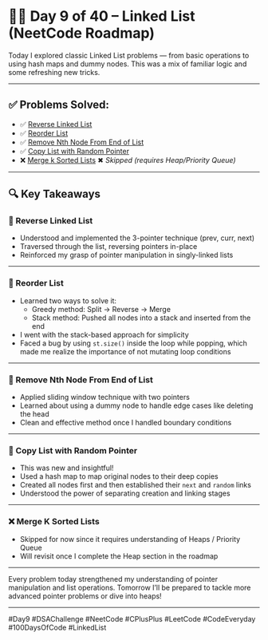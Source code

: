 # 👨‍💻 Day 9 of 40 – Linked List (NeetCode Roadmap)

Today I explored classic Linked List problems — from basic operations to using hash maps and dummy nodes. This was a mix of familiar logic and some refreshing new tricks.

---

## ✅ Problems Solved:

- ✅ [Reverse Linked List](https://leetcode.com/problems/reverse-linked-list/)
- ✅ [Reorder List](https://leetcode.com/problems/reorder-list/)
- ✅ [Remove Nth Node From End of List](https://leetcode.com/problems/remove-nth-node-from-end-of-list/)
- ✅ [Copy List with Random Pointer](https://leetcode.com/problems/copy-list-with-random-pointer/)
- ❌ [Merge k Sorted Lists](https://leetcode.com/problems/merge-k-sorted-lists/) ✖ _Skipped (requires Heap/Priority Queue)_

---

## 🔍 Key Takeaways

### 🔹 Reverse Linked List
- Understood and implemented the 3-pointer technique (prev, curr, next)
- Traversed through the list, reversing pointers in-place
- Reinforced my grasp of pointer manipulation in singly-linked lists

---

### 🔹 Reorder List
- Learned two ways to solve it: 
  - Greedy method: Split → Reverse → Merge
  - Stack method: Pushed all nodes into a stack and inserted from the end
- I went with the stack-based approach for simplicity
- Faced a bug by using `st.size()` inside the loop while popping, which made me realize the importance of not mutating loop conditions

---

### 🔹 Remove Nth Node From End of List
- Applied sliding window technique with two pointers
- Learned about using a dummy node to handle edge cases like deleting the head
- Clean and effective method once I handled boundary conditions

---

### 🔹 Copy List with Random Pointer
- This was new and insightful!
- Used a hash map to map original nodes to their deep copies
- Created all nodes first and then established their `next` and `random` links
- Understood the power of separating creation and linking stages

---

### ❌ Merge K Sorted Lists
- Skipped for now since it requires understanding of Heaps / Priority Queue
- Will revisit once I complete the Heap section in the roadmap

---

Every problem today strengthened my understanding of pointer manipulation and list operations. Tomorrow I’ll be prepared to tackle more advanced pointer problems or dive into heaps!

---

#Day9 #DSAChallenge #NeetCode #CPlusPlus #LeetCode #CodeEveryday #100DaysOfCode #LinkedList
